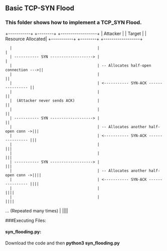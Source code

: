 ## Basic TCP-SYN Flood

### This folder shows how to implement a TCP_SYN Flood.

+-----------+                          +--------+                          +------------------+
|  Attacker |                          | Target |                          | Resource Allocated|
+-----------+                          +--------+                          +------------------+

      |                                      |                                       |
      | ----------- SYN -------------------> |                                       |
      |                                      | -- Allocates half-open connection --->||
      |                                      |                                       ||
      |                                      | <----------- SYN-ACK ---------------- ||
      |                                      |                                       ||
      |  (Attacker never sends ACK)          |                                       ||
      |                                      |                                       ||
      | ----------- SYN -------------------> |                                       ||
      |                                      | -- Allocates another half-open conn ->|||
      |                                      | <----------- SYN-ACK ---------------- |||
      |                                      |                                       |||
      |                                      |                                       |||
      | ----------- SYN -------------------> |                                       |||
      |                                      | -- Allocates another half-open conn ->||||
      |                                      | <----------- SYN-ACK ---------------- ||||
      |                                      |                                       ||||
      |                                      |                                       ||||
... (Repeated many times)                    |                                       ||||


###Executing Files:

#### syn_flooding.py:

Download the code and then
**python3 syn_flooding.py**

